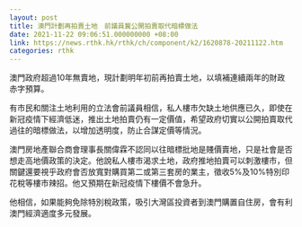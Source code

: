```yaml
---
layout: post
title: 澳門計劃再拍賣土地　前議員冀公開拍賣取代暗標做法
date: 2021-11-22 09:06:51.000000000 +08:00
link: https://news.rthk.hk/rthk/ch/component/k2/1620878-20211122.htm
categories: rthk
---
```


澳門政府超過10年無賣地，現計劃明年初前再拍賣土地，以填補連續兩年的財政赤字預算。

有市民和關注土地利用的立法會前議員相信，私人樓市欠缺土地供應已久，即使在新冠疫情下經濟低迷，推出土地拍賣仍有一定價值，希望政府切實以公開拍賣取代過往的暗標做法，以增加透明度，防止合謀定價等情況。

澳門房地產聯合商會理事長關偉霖不認同以往暗標批地是賤價賣地，只是社會是否想走高地價政策的決定。他說私人樓市渴求土地，政府推地拍賣可以刺激樓市，但關鍵還要視乎政府會否放寬對購買第二或第三套房的業主，徵收5%及10%特別印花稅等樓市辣招。他又預期在新冠疫情下樓價不會急升。

他相信，如果能夠免除特別稅政策，吸引大灣區投資者到澳門購置自住房，會有利澳門經濟適度多元發展。
